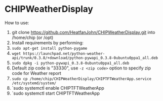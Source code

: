 # CHIPWeatherDisplay

How to use:

1. git clone https://github.com/HeatfanJohn/CHIPWeatherDisplay.git into /home/chip (or /opt)
2. Install requirements by performing:
  1. `sudo apt-get install python-pygame`
  2. `wget https://launchpad.net/python-weather-api/trunk/0.3.8/+download/python-pywapi_0.3.8-0ubuntu0ppa1_all.deb`
  3. `sudo dpkg -i python-pywapi_0.3.8-0ubuntu0ppa1_all.deb`
3. Default zip code is "33330", use `-z <zip code>` option to specify zip code for Weather report
4. `sudo cp /home/chip/CHIPWeatherDisplay/CHIPTFTWeatherApp.service /etc/systemd/system/`
5. `sudo systemctl enable CHIPTFTWeatherApp
6. `sudo systemctl start CHIPTFTWeatherApp


